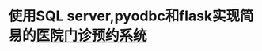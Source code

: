 # 使用SQL server,pyodbc和flask实现简易的[医院门诊预约系统](https://github.com/lasock/outpatient-appointment-sql-system)

